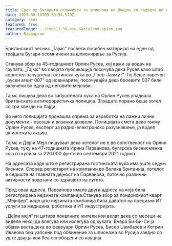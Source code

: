 ```yaml
---
title: Еден од Бугарите осомничен за шпионажа во Лондон со седиште во гостинска куќа
date: 2023-08-18T09:30:54.579Z
category: свет
featured: true
featuredImage: ../img/11-30-nju-skotaland-spion.jpg
author: Вардарски
---
```

Британскиот весник „Тајмс“ посвети посебен материјал на еден од тројцата Бугари осомничени за шпионирање за Русија.

Станува збор за 45-годишниот Орлин Русев, кој важи за водач на групата. „Тајмс“ во својата публикација посочува дека Русев како штаб користел запуштена гостинска куќа во „Грејт Јармут“. Тој беше наречен „руски агент 007“ од новинарите, посочувајќи дека броевите 007 биле вклучени во една од неговите мејлови.

Тајмс пишува дека во запуштената куќа на Орлин Русев упаднала британската антитерористичка полиција. Зградата порано беше хотел со три ѕвезди на Хајди.

Во него полицијата пронашла опрема за изработка на лажни лични документи - пасоши и возачки дозволи. Полицијата смета дека токму Орлин Русев, експерт за радио-електронско разузнавање, ја водел шпионската акција.

Тајмс и Дејли Мејл пишуваат дека хотелот не е во сопственост на Орлин Русев, туку на 47-годишната Ирина Парванова, бугарска бизнисменка која го купила за 220.000 фунти во септември 2021 година.

На адресата каде што е регистрирана гостинската куќа има уште седум бизниси. Според регистарот на компании во Велика Британија, хотелот е седиште на главната дејност на Парванова, поточно различни активности поврзани со здравјето на луѓето.

Пред оваа адреса, Парванова имала друга адреса на која била регистрирана нејзината компанија.Станува збор за лондонскиот кварт „Мејнфер“, каде што нејзината компанија била давател на прецизни ИТ услуги за медицина, роботика и ИТ индустријата.

„Дејли мејл“ ги цитира локалните жители кои велат дека со месеци не виделе некој да влегува или излегува од куќата. Вчера Би-Би-Си ја објави веста дека во февруари Орлин Русев, Бисер Џамбазов и Кетрин Иванова беа уапсени под обвинение за шпионажа во Русија заедно со уште двајца кои беа ослободени со кауција.